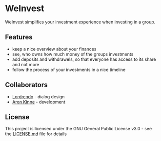 # WeInvest

 WeInvest simplifies your investment experience when investing in a group.

## Features
- keep a nice overview about your finances
- see, who owns how much money of the groups investments
- add deposits and withdrawels, so that everyone has access to its share and not more
- follow the process of your investments in a nice timeline

## Collaborators
- [Lordrendo](https://github.com/Lordrendo) - dialog design
- [Aron Kinne](https://github.com/AronKinne) - development

## License
This project is licensed under the GNU General Public License v3.0 - see the [LICENSE.md](LICENSE.md) file for details